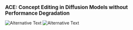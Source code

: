 <p><strong><big>ACE: Concept Editing in Diffusion Models without Performance Degradation</big></strong></p>
<img src="images/intro1" alt="Alternative Text">
<img src="images/intro2" alt="Alternative Text">

